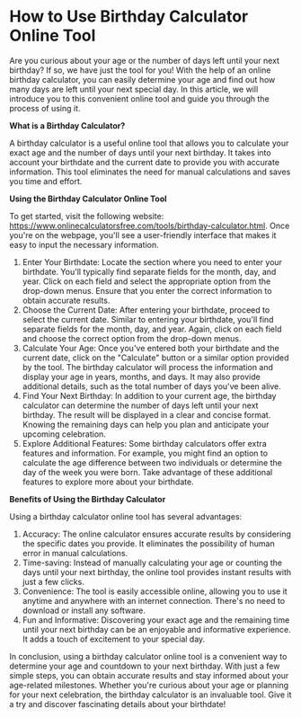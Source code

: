 How to Use Birthday Calculator Online Tool
==========================================

Are you curious about your age or the number of days left until your next birthday? If so, we have just the tool for you! With the help of an online birthday calculator, you can easily determine your age and find out how many days are left until your next special day. In this article, we will introduce you to this convenient online tool and guide you through the process of using it.

**What is a Birthday Calculator?**

A birthday calculator is a useful online tool that allows you to calculate your exact age and the number of days until your next birthday. It takes into account your birthdate and the current date to provide you with accurate information. This tool eliminates the need for manual calculations and saves you time and effort.

**Using the Birthday Calculator Online Tool**

To get started, visit the following website: <https://www.onlinecalculatorsfree.com/tools/birthday-calculator.html>. Once you're on the webpage, you'll see a user-friendly interface that makes it easy to input the necessary information.

1. Enter Your Birthdate: Locate the section where you need to enter your birthdate. You'll typically find separate fields for the month, day, and year. Click on each field and select the appropriate option from the drop-down menus. Ensure that you enter the correct information to obtain accurate results.
2. Choose the Current Date: After entering your birthdate, proceed to select the current date. Similar to entering your birthdate, you'll find separate fields for the month, day, and year. Again, click on each field and choose the correct option from the drop-down menus.
3. Calculate Your Age: Once you've entered both your birthdate and the current date, click on the "Calculate" button or a similar option provided by the tool. The birthday calculator will process the information and display your age in years, months, and days. It may also provide additional details, such as the total number of days you've been alive.
4. Find Your Next Birthday: In addition to your current age, the birthday calculator can determine the number of days left until your next birthday. The result will be displayed in a clear and concise format. Knowing the remaining days can help you plan and anticipate your upcoming celebration.
5. Explore Additional Features: Some birthday calculators offer extra features and information. For example, you might find an option to calculate the age difference between two individuals or determine the day of the week you were born. Take advantage of these additional features to explore more about your birthdate.

**Benefits of Using the Birthday Calculator**

Using a birthday calculator online tool has several advantages:

1. Accuracy: The online calculator ensures accurate results by considering the specific dates you provide. It eliminates the possibility of human error in manual calculations.
2. Time-saving: Instead of manually calculating your age or counting the days until your next birthday, the online tool provides instant results with just a few clicks.
3. Convenience: The tool is easily accessible online, allowing you to use it anytime and anywhere with an internet connection. There's no need to download or install any software.
4. Fun and Informative: Discovering your exact age and the remaining time until your next birthday can be an enjoyable and informative experience. It adds a touch of excitement to your special day.

In conclusion, using a birthday calculator online tool is a convenient way to determine your age and countdown to your next birthday. With just a few simple steps, you can obtain accurate results and stay informed about your age-related milestones. Whether you're curious about your age or planning for your next celebration, the birthday calculator is an invaluable tool. Give it a try and discover fascinating details about your birthdate!